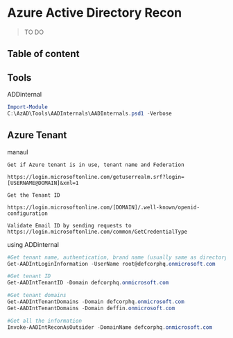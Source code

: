 # Azure Active Directory Recon
> TO DO
## Table of content

## Tools

ADDinternal
```powershell
Import-Module
C:\AzAD\Tools\AADInternals\AADInternals.psd1 -Verbose
```

## Azure Tenant

manaul
```
Get if Azure tenant is in use, tenant name and Federation

https://login.microsoftonline.com/getuserrealm.srf?login=[USERNAME@DOMAIN]&xml=1

Get the Tenant ID

https://login.microsoftonline.com/[DOMAIN]/.well-known/openid-configuration

Validate Email ID by sending requests to
https://login.microsoftonline.com/common/GetCredentialType
```

using ADDinternal
```powershell
#Get tenant name, authentication, brand name (usually same as directory name) and domain name
Get-AADIntLoginInformation -UserName root@defcorphq.onmicrosoft.com

#Get tenant ID
Get-AADIntTenantID -Domain defcorphq.onmicrosoft.com 

#Get tenant domains
Get-AADIntTenantDomains -Domain defcorphq.onmicrosoft.com 
Get-AADIntTenantDomains -Domain deffin.onmicrosoft.com

#Get all the information
Invoke-AADIntReconAsOutsider -DomainName defcorphq.onmicrosoft.com
```
